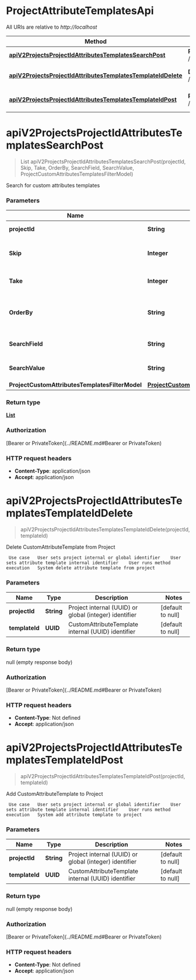 # ProjectAttributeTemplatesApi

All URIs are relative to *http://localhost*

| Method | HTTP request | Description |
|------------- | ------------- | -------------|
| [**apiV2ProjectsProjectIdAttributesTemplatesSearchPost**](ProjectAttributeTemplatesApi.md#apiV2ProjectsProjectIdAttributesTemplatesSearchPost) | **POST** /api/v2/projects/{projectId}/attributes/templates/search | Search for custom attributes templates |
| [**apiV2ProjectsProjectIdAttributesTemplatesTemplateIdDelete**](ProjectAttributeTemplatesApi.md#apiV2ProjectsProjectIdAttributesTemplatesTemplateIdDelete) | **DELETE** /api/v2/projects/{projectId}/attributes/templates/{templateId} | Delete CustomAttributeTemplate from Project |
| [**apiV2ProjectsProjectIdAttributesTemplatesTemplateIdPost**](ProjectAttributeTemplatesApi.md#apiV2ProjectsProjectIdAttributesTemplatesTemplateIdPost) | **POST** /api/v2/projects/{projectId}/attributes/templates/{templateId} | Add CustomAttributeTemplate to Project |


<a name="apiV2ProjectsProjectIdAttributesTemplatesSearchPost"></a>
# **apiV2ProjectsProjectIdAttributesTemplatesSearchPost**
> List apiV2ProjectsProjectIdAttributesTemplatesSearchPost(projectId, Skip, Take, OrderBy, SearchField, SearchValue, ProjectCustomAttributesTemplatesFilterModel)

Search for custom attributes templates

### Parameters

|Name | Type | Description  | Notes |
|------------- | ------------- | ------------- | -------------|
| **projectId** | **String**|  | [default to null] |
| **Skip** | **Integer**| Amount of items to be skipped (offset) | [optional] [default to null] |
| **Take** | **Integer**| Amount of items to be taken (limit) | [optional] [default to null] |
| **OrderBy** | **String**| SQL-like  ORDER BY statement (column1 ASC|DESC , column2 ASC|DESC) | [optional] [default to null] |
| **SearchField** | **String**| Property name for searching | [optional] [default to null] |
| **SearchValue** | **String**| Value for searching | [optional] [default to null] |
| **ProjectCustomAttributesTemplatesFilterModel** | [**ProjectCustomAttributesTemplatesFilterModel**](../Models/ProjectCustomAttributesTemplatesFilterModel.md)|  | [optional] |

### Return type

[**List**](../Models/ProjectCustomAttributeTemplateGetModel.md)

### Authorization

[Bearer or PrivateToken](../README.md#Bearer or PrivateToken)

### HTTP request headers

- **Content-Type**: application/json
- **Accept**: application/json

<a name="apiV2ProjectsProjectIdAttributesTemplatesTemplateIdDelete"></a>
# **apiV2ProjectsProjectIdAttributesTemplatesTemplateIdDelete**
> apiV2ProjectsProjectIdAttributesTemplatesTemplateIdDelete(projectId, templateId)

Delete CustomAttributeTemplate from Project

     Use case   User sets project internal or global identifier    User sets attribute template internal identifier    User runs method execution   System delete attribute template from project

### Parameters

|Name | Type | Description  | Notes |
|------------- | ------------- | ------------- | -------------|
| **projectId** | **String**| Project internal (UUID) or global (integer) identifier | [default to null] |
| **templateId** | **UUID**| CustomAttributeTemplate internal (UUID) identifier | [default to null] |

### Return type

null (empty response body)

### Authorization

[Bearer or PrivateToken](../README.md#Bearer or PrivateToken)

### HTTP request headers

- **Content-Type**: Not defined
- **Accept**: application/json

<a name="apiV2ProjectsProjectIdAttributesTemplatesTemplateIdPost"></a>
# **apiV2ProjectsProjectIdAttributesTemplatesTemplateIdPost**
> apiV2ProjectsProjectIdAttributesTemplatesTemplateIdPost(projectId, templateId)

Add CustomAttributeTemplate to Project

     Use case   User sets project internal or global identifier    User sets attribute template internal identifier    User runs method execution   System add attribute template to project

### Parameters

|Name | Type | Description  | Notes |
|------------- | ------------- | ------------- | -------------|
| **projectId** | **String**| Project internal (UUID) or global (integer) identifier | [default to null] |
| **templateId** | **UUID**| CustomAttributeTemplate internal (UUID) identifier | [default to null] |

### Return type

null (empty response body)

### Authorization

[Bearer or PrivateToken](../README.md#Bearer or PrivateToken)

### HTTP request headers

- **Content-Type**: Not defined
- **Accept**: application/json


